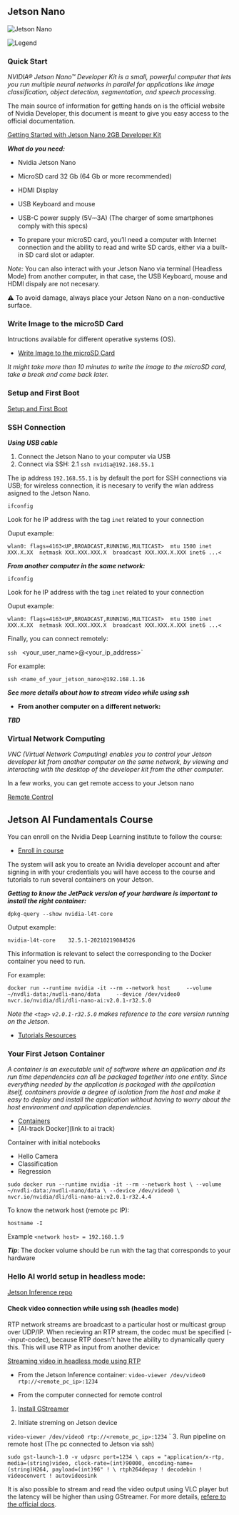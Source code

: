 ## Jetson Nano

![Jetson Nano](./assets/jetson.png "Jetson Nano")

![Legend](./assets/legend.png "Jetson Nano ports")


### Quick Start

_NVIDIA® Jetson Nano™ Developer Kit is a small, powerful computer that lets you run multiple neural networks in parallel for applications like image classification, object detection, segmentation, and speech processing._

The main source of information for getting hands on is the official website of Nvidia Developer, this document is meant to give you easy access to the official documentation.

[Getting Started with Jetson Nano 2GB Developer Kit
](https://developer.nvidia.com/embedded/learn/get-started-jetson-nano-2gb-devkit)

***What do you need:***

- Nvidia Jetson Nano
- MicroSD card 32 Gb (64 Gb or more recommended)
- HDMI Display
- USB Keyboard and mouse
- USB-C power supply (5V⎓3A) (The charger of some smartphones comply with this specs)

- To prepare your microSD card, you’ll need a computer with Internet connection and the ability to read and write SD cards, either via a built-in SD card slot or adapter.

*Note:* You can also interact with your Jetson Nano via terminal (Headless Mode) from another computer, in that case, the USB Keyboard, mouse and HDMI dispaly are not necesary.

⚠️ To avoid damage, always place your Jetson Nano on a non-conductive surface.

### Write Image to the microSD Card

Intructions available for different operative systems (OS). 

- [Write Image to the microSD Card](https://developer.nvidia.com/embedded/learn/get-started-jetson-nano-2gb-devkit#prepare)

_It might take more than 10 minutes to write the image to the microSD card, take a break and come back later._

### Setup and First Boot

[Setup and First Boot](https://developer.nvidia.com/embedded/learn/get-started-jetson-nano-2gb-devkit#setup)

### SSH Connection

***Using USB cable***

1. Connect the Jetson Nano to your computer via USB
2. Connect via SSH:
2.1 `ssh nvidia@192.168.55.1`

The ip address `192.168.55.1` is by default the port for SSH connections via USB; for wireless connection, it is necesary to verify the wlan address asigned to the Jetson Nano.

`ifconfig`

Look for he IP address with the tag `inet` related to your connection

Ouput example:

`wlan0: flags=4163<UP,BROADCAST,RUNNING,MULTICAST>  mtu 1500
        inet XXX.X.XX  netmask XXX.XXX.XXX.X  broadcast XXX.XXX.X.XXX
        inet6 ...<`

***From another computer in the same network:***

`ifconfig`

Look for he IP address with the tag `inet` related to your connection

Ouput example:

`wlan0: flags=4163<UP,BROADCAST,RUNNING,MULTICAST>  mtu 1500
        inet XXX.X.XX  netmask XXX.XXX.XXX.X  broadcast XXX.XXX.X.XXX
        inet6 ...<`

Finally, you can connect remotely:

`ssh ` <your_user_name>@<your_ip_address>`

For example:

`ssh <name_of_your_jetson_nano>@192.168.1.16`

***See more details about how to stream video while using ssh***

- **From another computer on a different network:**

***TBD***


### Virtual Network Computing

_VNC (Virtual Network Computing) enables you to control your Jetson developer kit from another computer on the same network, by viewing and interacting with the desktop of the developer kit from the other computer._

In a few works, you can get remote access to your Jetson nano

[Remote Control](https://developer.nvidia.com/embedded/learn/tutorials/vnc-setup)

## Jetson AI Fundamentals Course

You can enroll on the Nvidia Deep Learning institute to follow the course:

- [Enroll in course](https://courses.nvidia.com/courses/course-v1:DLI+S-RX-02+V2/about)

The system will ask you to create an Nvidia developer account and after signing in with your credentials you will have access to the course and tutorials to run several containers on your Jetson. 

***Getting to know the JetPack version of your hardware is important to install the right container:***

`dpkg-query --show nvidia-l4t-core`

Output example:

`nvidia-l4t-core	32.5.1-20210219084526`

This information is relevant to select the <tag> corresponding to the Docker container you need to run.

For example:

`docker run --runtime nvidia -it --rm --network host     --volume ~/nvdli-data:/nvdli-nano/data     --device /dev/video0     nvcr.io/nvidia/dli/dli-nano-ai:v2.0.1-r32.5.0`

_Note the `<tag>` `v2.0.1-r32.5.0` makes reference to the core version running on the Jetson._

- [Tutorials Resources](https://developer.nvidia.com/embedded/learn/get-started-jetson-nano-2gb-devkit#next)


 ### Your First Jetson Container

_A container is an executable unit of software where an application and its run time dependencies can all be packaged together into one entity. Since everything needed by the application is packaged with the application itself, containers provide a degree of isolation from the host and make it easy to deploy and install the application without having to worry about the host environment and application dependencies._

- [Containers](https://developer.nvidia.com/embedded/learn/tutorials/jetson-container)
- [AI-track Docker](link to ai track)

Container with initial notebooks

- Hello Camera
- Classification
- Regression 

`sudo docker run --runtime nvidia -it --rm --network host \
    --volume ~/nvdli-data:/nvdli-nano/data \
    --device /dev/video0 \ 
    nvcr.io/nvidia/dli/dli-nano-ai:v2.0.1-r32.4.4`


To know the network host (remote pc IP):

`hostname -I`

Example
`<network host> = 192.168.1.9`

***Tip***: The docker volume should be run with the tag that corresponds to your hardware

### Hello AI world setup in headless mode: 

[Jetson Inference repo](https://github.com/dusty-nv/jetson-inference)

#### Check video connection while using ssh (headles mode)

RTP network streams are broadcast to a particular host or multicast group over UDP/IP. When recieving an RTP stream, the codec must be specified (--input-codec), because RTP doesn't have the ability to dynamically query this. This will use RTP as input from another device:


[Streaming video in headless mode using RTP](https://github.com/dusty-nv/jetson-inference/blob/master/docs/aux-streaming.md)

- From the Jetson Inference container:
`video-viewer /dev/video0 rtp://<remote_pc_ip>:1234`

- From the computer connected for remote control

1. [Install GStreamer](https://gstreamer.freedesktop.org/documentation/installing/index.html?gi-language=c)

2. Initiate streming on Jetson device

`video-viewer /dev/video0 rtp://<remote_pc_ip>:1234`
`
3. Run pipeline on remote host (The pc connected to Jetson via ssh)

`sudo gst-launch-1.0 -v udpsrc port=1234 \
 caps = "application/x-rtp, media=(string)video, clock-rate=(int)90000, encoding-name=(string)H264, payload=(int)96" ! \
 rtph264depay ! decodebin ! videoconvert ! autovideosink`

It is also possible to stream and read the video output using VLC player but the latency will be higher than using GStreamer. For more details, [refere to the official docs](https://github.com/dusty-nv/jetson-inference/blob/master/docs/aux-streaming.md).

